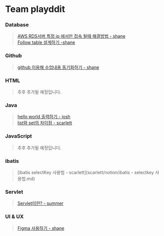 # Team playddit

### Database
>[AWS RDS서버 특정 ip 에서만 접속 될때 해결방법 - shane](shane/aws_security/aws_security.md)   
>[Follow table 설계하기 -shane](shane/follow_table/follow_table.md)

### Github
>[github 이용해 수업내용 동기화하기 - shane](shane/github/github.md)<br/>

### HTML
>추후 추가될 예정입니다.

### Java
>[hello world 출력하기 - josh](josh/hello_world/helloworld.md)    
>[list와 set의 차이점 - scarlett](scarlett/notion/HIGH.md)<br/>

### JavaScript
>추후 추가될 예정입니다.

### ibatis
>[ibatis selectKey 사용법 - scarlett](scarlett/notion/ibatis - selectkey 사용법.md)<br/>

### Servlet
>[Servlet이란? - summer](summer/servlet/Servlet.md)<br/>

### UI & UX
>[Figma 사용하기 - shane](shane/figma/figma.md)<br>
